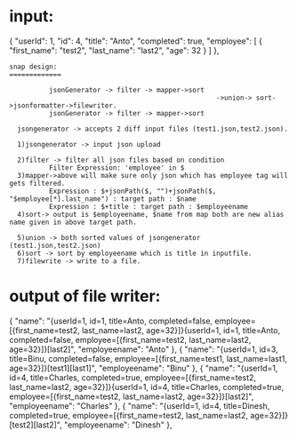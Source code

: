 input:
=======

 {
        "userId": 1,
        "id": 4,
        "title": "Anto",
        "completed": true,
        "employee": [
            {
                "first_name": "test2",
                "last_name": "last2",
                "age": 32
            }
        ]
    },
    
    
    snap design:
    =============

              jsonGenerator -> filter -> mapper->sort
                                                        ->union-> sort->jsonformatter->filewriter.
              jsonGenerator -> filter -> mapper->sort

      jsongenerator -> accepts 2 diff input files (test1.json,test2.json).

      1)jsongenerator -> input json upload

      2)filter -> filter all json files based on condition 
              Filter Expression: 'employee' in $
      3)mapper->above will make sure only json which has employee tag will gets filtered.
              Expression : $+jsonPath($, "")+jsonPath($, "$employee[*].last_name") : target path : $name
              Expression : $+title : target path : $employeename
      4)sort-> output is $employeename, $name from map both are new alias name given in above target path.

      5)union -> both sorted values of jsongenerator (test1.json,test2.json)
      6)sort -> sort by employeename which is title in inputfile.
      7)filewrite -> write to a file.



output of file writer:
======================

{
    "name": "{userId=1, id=1, title=Anto, completed=false, employee=[{first_name=test2, last_name=last2, age=32}]}{userId=1, id=1, title=Anto, completed=false, employee=[{first_name=test2, last_name=last2, age=32}]}[last2]",
    "employeename": "Anto"
  },
  {
    "name": "{userId=1, id=3, title=Binu, completed=false, employee=[{first_name=test1, last_name=last1, age=32}]}[test1][last1]",
    "employeename": "Binu"
  },
  {
    "name": "{userId=1, id=4, title=Charles, completed=true, employee=[{first_name=test2, last_name=last2, age=32}]}{userId=1, id=4, title=Charles, completed=true, employee=[{first_name=test2, last_name=last2, age=32}]}[last2]",
    "employeename": "Charles"
  },
  {
    "name": "{userId=1, id=4, title=Dinesh, completed=true, employee=[{first_name=test2, last_name=last2, age=32}]}[test2][last2]",
    "employeename": "Dinesh"
  },
